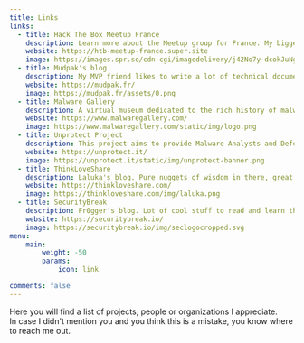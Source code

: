 ```yaml
---
title: Links
links:
  - title: Hack The Box Meetup France
    description: Learn more about the Meetup group for France. My biggest community project for nearly 4 years now. I make hackers meet each other in a friendly and safe place.
    website: https://htb-meetup-france.super.site
    image: https://images.spr.so/cdn-cgi/imagedelivery/j42No7y-dcokJuNgXeA0ig/f968aad3-648f-4926-89e4-a6dc6bdbdb3f/Meetups_logo_fr_(3)/w=640,quality=90,fit=scale-down
  - title: Mudpak's blog
    description: My MVP friend likes to write a lot of technical documentation, give it a read!
    website: https://mudpak.fr/
    image: https://mudpak.fr/assets/0.png
  - title: Malware Gallery
    description: A virtual museum dedicated to the rich history of malware. Made with love by DarkCoderSC
    website: https://www.malwaregallery.com/
    image: https://www.malwaregallery.com/static/img/logo.png
  - title: Unprotect Project
    description: This project aims to provide Malware Analysts and Defenders with actionable insights and detection capabilities to shorten their response times. Made with love by Fr0gger and DarkCoderSC.
    website: https://unprotect.it/
    image: https://unprotect.it/static/img/unprotect-banner.png
  - title: ThinkLoveShare
    description: Laluka's blog. Pure nuggets of wisdom in there, great guy. Excellent in skills and as a human.
    website: https://thinkloveshare.com/
    image: https://thinkloveshare.com/img/laluka.png 
  - title: SecurityBreak
    description: Fr0gger's blog. Lot of cool stuff to read and learn there. 
    website: https://securitybreak.io/
    image: https://securitybreak.io/img/seclogocropped.svg 
menu:
    main: 
        weight: -50
        params:
            icon: link

comments: false
---
```


Here you will find a list of projects, people or organizations I appreciate.  
In case I didn't mention you and you think this is a mistake, you know where to reach me out.
